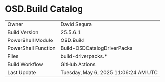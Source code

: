 ﻿# OSD.Build Catalog

| | |
|-|-|
| Owner | David Segura |
| Build Version | 25.5.6.1 |
| PowerShell Module | OSD.Build |
| PowerShell Function | Build-OSDCatalogDriverPacks |
| Files | build-driverpacks.* |
| Build Workflow | GitHub Actions |
| Last Update | Tuesday, May 6, 2025 11:06:24 AM UTC |
